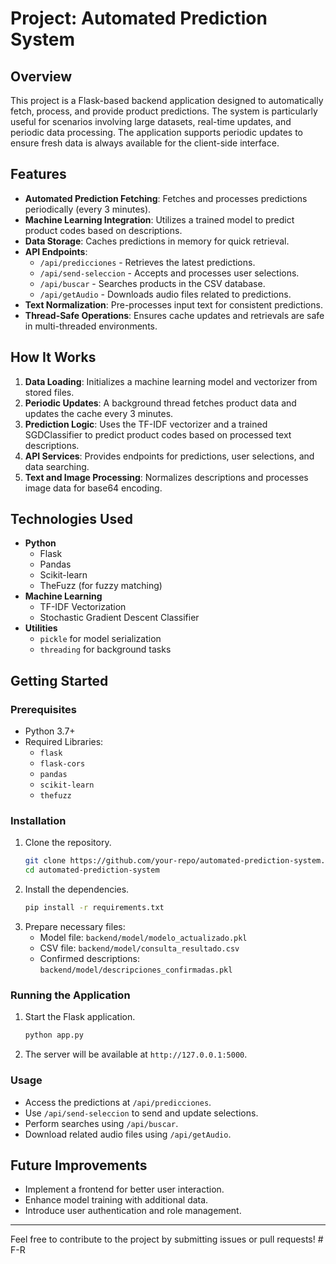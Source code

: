 # Project: Automated Prediction System

## Overview
This project is a Flask-based backend application designed to automatically fetch, process, and provide product predictions. The system is particularly useful for scenarios involving large datasets, real-time updates, and periodic data processing. The application supports periodic updates to ensure fresh data is always available for the client-side interface.

## Features
- **Automated Prediction Fetching**: Fetches and processes predictions periodically (every 3 minutes).
- **Machine Learning Integration**: Utilizes a trained model to predict product codes based on descriptions.
- **Data Storage**: Caches predictions in memory for quick retrieval.
- **API Endpoints**:
  - `/api/predicciones` - Retrieves the latest predictions.
  - `/api/send-seleccion` - Accepts and processes user selections.
  - `/api/buscar` - Searches products in the CSV database.
  - `/api/getAudio` - Downloads audio files related to predictions.
- **Text Normalization**: Pre-processes input text for consistent predictions.
- **Thread-Safe Operations**: Ensures cache updates and retrievals are safe in multi-threaded environments.

## How It Works
1. **Data Loading**: Initializes a machine learning model and vectorizer from stored files.
2. **Periodic Updates**: A background thread fetches product data and updates the cache every 3 minutes.
3. **Prediction Logic**: Uses the TF-IDF vectorizer and a trained SGDClassifier to predict product codes based on processed text descriptions.
4. **API Services**: Provides endpoints for predictions, user selections, and data searching.
5. **Text and Image Processing**: Normalizes descriptions and processes image data for base64 encoding.

## Technologies Used
- **Python**
  - Flask
  - Pandas
  - Scikit-learn
  - TheFuzz (for fuzzy matching)
- **Machine Learning**
  - TF-IDF Vectorization
  - Stochastic Gradient Descent Classifier
- **Utilities**
  - `pickle` for model serialization
  - `threading` for background tasks

## Getting Started
### Prerequisites
- Python 3.7+
- Required Libraries:
  - `flask`
  - `flask-cors`
  - `pandas`
  - `scikit-learn`
  - `thefuzz`

### Installation
1. Clone the repository.
   ```bash
   git clone https://github.com/your-repo/automated-prediction-system.git
   cd automated-prediction-system
   ```
2. Install the dependencies.
   ```bash
   pip install -r requirements.txt
   ```
3. Prepare necessary files:
   - Model file: `backend/model/modelo_actualizado.pkl`
   - CSV file: `backend/model/consulta_resultado.csv`
   - Confirmed descriptions: `backend/model/descripciones_confirmadas.pkl`

### Running the Application
1. Start the Flask application.
   ```bash
   python app.py
   ```
2. The server will be available at `http://127.0.0.1:5000`.

### Usage
- Access the predictions at `/api/predicciones`.
- Use `/api/send-seleccion` to send and update selections.
- Perform searches using `/api/buscar`.
- Download related audio files using `/api/getAudio`.

## Future Improvements
- Implement a frontend for better user interaction.
- Enhance model training with additional data.
- Introduce user authentication and role management.

---

Feel free to contribute to the project by submitting issues or pull requests!
#   F - R 
 
 
